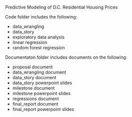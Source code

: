 Predictive Modeling of D.C. Residential Housing Prices

Code folder includes the following:
  - data_wrangling  
  - data_story
  - exploratory data analysis
  - linear regression
  - random forest regression 
  
Documentaton folder includes documents on the following:
  - proposal document 
  - data_wrangling document
  - data_story document
  - data_story powerpoint slides
  - milestone document
  - milestone powerpoint slides
  - regressions document
  - final_report document
  - final_report powerpoint slides
